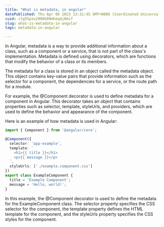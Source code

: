 ```yaml
---
title: "What is metadata, in angular"
datePublished: Thu Apr 06 2023 13:31:45 GMT+0000 (Coordinated Universal Time)
cuid: clg55pzv2000k09mheq4j0mif
slug: what-is-metadata-in-angular
tags: metadata-in-angular

---
```


In Angular, metadata is a way to provide additional information about a class, such as a component or a service, that is not part of the class's implementation. Metadata is defined using decorators, which are functions that modify the behavior of a class or its members.

The metadata for a class is stored in an object called the metadata object. This object contains key-value pairs that provide information such as the selector for a component, the dependencies for a service, or the route path for a module.

For example, the @Component decorator is used to define metadata for a component in Angular. This decorator takes an object that contains properties such as selector, template, styleUrls, and providers, which are used to define the behavior and appearance of the component.

Here is an example of how metadata is used in Angular:

```typescript
import { Component } from '@angular/core';

@Component({
  selector: 'app-example',
  template: `
    <h1>{{ title }}</h1>
    <p>{{ message }}</p>
  `,
  styleUrls: ['./example.component.css']
})
export class ExampleComponent {
  title = 'Example Component';
  message = 'Hello, world!';
}
```

In this example, the @Component decorator is used to define the metadata for the ExampleComponent class. The selector property specifies the CSS selector for the component, the template property defines the HTML template for the component, and the styleUrls property specifies the CSS styles for the component.